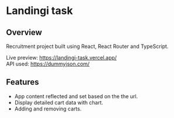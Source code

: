 # Landingi task

## Overview

Recruitment project built using React, React Router and TypeScript.

Live preview: https://landingi-task.vercel.app/ \
API used: https://dummyjson.com/

## Features

-   App content reflected and set based on the the url.
-   Display detailed cart data with chart.
-   Adding and removing carts.
